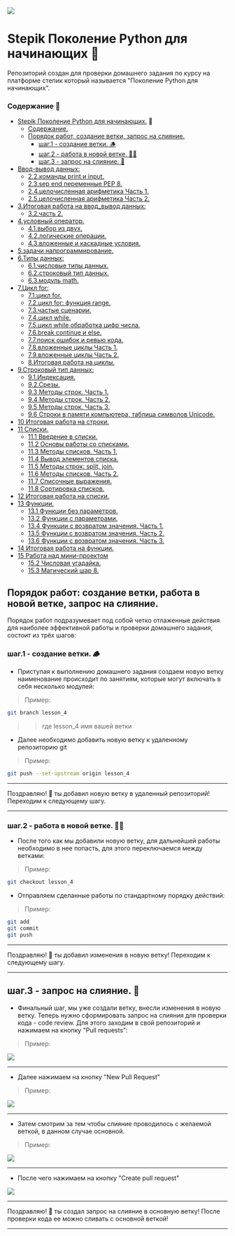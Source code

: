 <kbd>
<image src ="https://stepik.org/media/cache/images/courses/58852/cover_fD4F6NQ/105df27da9ab3a4cbcff70d80ca2b53d.png">
</kbd>

# Stepik Поколение Python для начинающих 🐍

Репозиторий создан для проверки домашнего задания по курсу на платформе степик который называется "Поколение Python для начинающих".

### Содержание 📖

- [Stepik Поколение Python для начинающих.](#stepik-поколение-python-для-начинающих) 🐍
  - [Содержание.](#содержание)
  - [Порядок работ, создание ветки, запрос на слияние.](#порядок-работ-создание-ветки-работа-в-новой-ветке-запрос-на-слияние)
      - [шаг.1 - создание ветки. 🪵](#шаг1---создание-ветки-🪵)
      - [шаг.2 - работа в новой ветке. 🧑‍🏭](#шаг2---работа-в-новой-ветке-🧑‍🏭)
      - [шаг.3 - запрос на слияние. 🤝](#шаг3---запрос-на-слияние-🤝) 
- [Ввод-вывод данных:](README.md)
  - [2.2.команды print и input.](2.2.%D0%BA%D0%BE%D0%BC%D0%B0%D0%BD%D0%B4%D1%8B_print_%D0%B8_input/)
  - [2.3.sep end переменные PEP 8.](2.3.sep_end_%D0%BF%D0%B5%D1%80%D0%B5%D0%BC%D0%B5%D0%BD%D0%BD%D1%8B%D0%B5_PEP_8/)
  - [2.4.целочисленная арифметика Часть 1.](2.4.%D1%86%D0%B5%D0%BB%D0%BE%D1%87%D0%B8%D1%81%D0%BB%D0%B5%D0%BD%D0%BD%D0%B0%D1%8F_%D0%B0%D1%80%D0%B8%D1%84%D0%BC%D0%B5%D1%82%D0%B8%D0%BA%D0%B0_%D0%A7%D0%B0%D1%81%D1%82%D1%8C_1/)
  - [2.5.целочисленная арифметика Часть 2.](2.5.%D1%86%D0%B5%D0%BB%D0%BE%D1%87%D0%B8%D1%81%D0%BB%D0%B5%D0%BD%D0%BD%D0%B0%D1%8F_%D0%B0%D1%80%D0%B8%D1%84%D0%BC%D0%B5%D1%82%D0%B8%D0%BA%D0%B0_%D0%A7%D0%B0%D1%81%D1%82%D1%8C_2/)
- [3.Итоговая работа на ввод_вывод данных:](README.md)
  - [3.2.часть 2.](3.2.%D1%87%D0%B0%D1%81%D1%82%D1%8C_2/)
- [4.условный оператор.](README.md)
  - [4.1.выбор из двух.](4.1.%D0%B2%D1%8B%D0%B1%D0%BE%D1%80_%D0%B8%D0%B7_%D0%B4%D0%B2%D1%83%D1%85/)
  - [4.2.логические операции.](4.2.%D0%BB%D0%BE%D0%B3%D0%B8%D1%87%D0%B5%D1%81%D0%BA%D0%B8%D0%B5_%D0%BE%D0%BF%D0%B5%D1%80%D0%B0%D1%86%D0%B8%D0%B8/)
  - [4.3.вложенные и каскадные условия.](4.3.%D0%B2%D0%BB%D0%BE%D0%B6%D0%B5%D0%BD%D0%BD%D1%8B%D0%B5_%D0%B8_%D0%BA%D0%B0%D1%81%D0%BA%D0%B0%D0%B4%D0%BD%D1%8B%D0%B5_%D1%83%D1%81%D0%BB%D0%BE%D0%B2%D0%B8%D1%8F/)
- [5.задачи напрограммирование.](5.%D0%B7%D0%B0%D0%B4%D0%B0%D1%87%D0%B8_%D0%BD%D0%B0_%D0%BF%D1%80%D0%BE%D0%B3%D1%80%D0%B0%D0%BC%D0%BC%D0%B8%D1%80%D0%BE%D0%B2%D0%B0%D0%BD%D0%B8%D0%B5/)
- [6.Типы данных:](README.md)
  - [6.1.числовые типы данных.](6.1.%D0%A7%D0%B8%D1%81%D0%BB%D0%BE%D0%B2%D1%8B%D0%B5_%D1%82%D0%B8%D0%BF%D1%8B_%D0%B4%D0%B0%D0%BD%D0%BD%D1%8B%D1%85_int_float/)
  - [6.2.строковый тип данных.](6.2.%D1%81%D1%82%D1%80%D0%BE%D0%BA%D0%BE%D0%B2%D1%8B%D0%B9_%D1%82%D0%B8%D0%BF_%D0%B4%D0%B0%D0%BD%D0%BD%D1%8B%D1%85/)
  - [6.3.модуль math.](6.3.%D0%9C%D0%BE%D0%B4%D1%83%D0%BB%D1%8C_math/)
- [7.Цикл for:](README.md)
  - [7.1.цикл for.](7.1.%D0%A6%D0%B8%D0%BA%D0%BB_for/)
  - [7.2.цикл for: функция range.](7.2.%D0%A6%D0%B8%D0%BA%D0%BB_for%3A_%D1%84%D1%83%D0%BD%D0%BA%D1%86%D0%B8%D1%8F_range/)
  - [7.3.частые сценарии.](7.3.%D0%A7%D0%B0%D1%81%D1%82%D1%8B%D0%B5_%D1%81%D1%86%D0%B5%D0%BD%D0%B0%D1%80%D0%B8%D0%B8/)
  - [7.4.цикл while.](7.4.%D0%A6%D0%B8%D0%BA%D0%BB_while/)
  - [7.5.цикл while обработка цифр числа.](7.5.%D0%A6%D0%B8%D0%BA%D0%BB_while%3A_%D0%BE%D0%B1%D1%80%D0%B0%D0%B1%D0%BE%D1%82%D0%BA%D0%B0_%D1%86%D0%B8%D1%84%D1%80_%D1%87%D0%B8%D1%81%D0%BB%D0%B0/)
  - [7.6.break continue и else.](7.6.break%2C_continue_%D0%B8_else/)
  - [7.7.поиск ошибок и ревью кода.](7.7.%D0%9F%D0%BE%D0%B8%D1%81%D0%BA_%D0%BE%D1%88%D0%B8%D0%B1%D0%BE%D0%BA_%D0%B8_%D1%80%D0%B5%D0%B2%D1%8C%D1%8E_%D0%BA%D0%BE%D0%B4%D0%B0/)
  - [7.8.вложенные циклы Часть 1.](7.8.%D0%92%D0%BB%D0%BE%D0%B6%D0%B5%D0%BD%D0%BD%D1%8B%D0%B5_%D1%86%D0%B8%D0%BA%D0%BB%D1%8B._%D0%A7%D0%B0%D1%81%D1%82%D1%8C_1/)
  - [7.9.вложенные циклы Часть 2.](7.9.%D0%92%D0%BB%D0%BE%D0%B6%D0%B5%D0%BD%D0%BD%D1%8B%D0%B5_%D1%86%D0%B8%D0%BA%D0%BB%D1%8B._%D0%A7%D0%B0%D1%81%D1%82%D1%8C_2/)
  - [8.Итоговая работа на циклы.](8.%D0%98%D1%82%D0%BE%D0%B3%D0%BE%D0%B2%D0%B0%D1%8F_%D1%80%D0%B0%D0%B1%D0%BE%D1%82%D0%B0_%D0%BD%D0%B0_%D1%86%D0%B8%D0%BA%D0%BB%D1%8B/)
- [9.Строковый тип данных:](README.md)
  - [9.1.Индексация.](9.1.%D0%98%D0%BD%D0%B4%D0%B5%D0%BA%D1%81%D0%B0%D1%86%D0%B8%D1%8F/)
  - [9.2.Срезы.](9.2.%D0%A1%D1%80%D0%B5%D0%B7%D1%8B/)
  - [9.3 Методы строк. Часть 1.](9.3.%D0%9C%D0%B5%D1%82%D0%BE%D0%B4%D1%8B_%D1%81%D1%82%D1%80%D0%BE%D0%BA_%D0%A7%D0%B0%D1%81%D1%82%D1%8C_1/)
  - [9.4 Методы строк. Часть 2.](9.4.%D0%9C%D0%B5%D1%82%D0%BE%D0%B4%D1%8B_%D1%81%D1%82%D1%80%D0%BE%D0%BA_%D0%A7%D0%B0%D1%81%D1%82%D1%8C_2/)
  - [9.5 Методы строк. Часть 3.](9.5.%D0%9C%D0%B5%D1%82%D0%BE%D0%B4%D1%8B_%D1%81%D1%82%D1%80%D0%BE%D0%BA_%D0%A7%D0%B0%D1%81%D1%82%D1%8C_3/)
  - [9.6 Строки в памяти компьютера, таблица символов Unicode.](9.6.%D0%A1%D1%82%D1%80%D0%BE%D0%BA%D0%B8_%D0%B2_%D0%BF%D0%B0%D0%BC%D1%8F%D1%82%D0%B8_%D0%BA%D0%BE%D0%BC%D0%BF%D1%8C%D1%8E%D1%82%D0%B5%D1%80%D0%B0_%D1%82%D0%B0%D0%B1%D0%BB%D0%B8%D1%86%D0%B0_%D1%81%D0%B8%D0%BC%D0%B2%D0%BE%D0%BB%D0%BE%D0%B2_Unicode/)
- [10  Итоговая работа на строки.](10.%D0%98%D1%82%D0%BE%D0%B3%D0%BE%D0%B2%D0%B0%D1%8F_%D1%80%D0%B0%D0%B1%D0%BE%D1%82%D0%B0_%D0%BD%D0%B0_%D1%81%D1%82%D1%80%D0%BE%D0%BA%D0%B8/)
- [11  Списки.](README.md)
  - [11.1 Введение в списки.](11.1.%D0%92%D0%B2%D0%B5%D0%B4%D0%B5%D0%BD%D0%B8%D0%B5_%D0%B2_%D1%81%D0%BF%D0%B8%D1%81%D0%BA%D0%B8/)
  - [11.2 Основы работы со списками.](11.2_%D0%9E%D1%81%D0%BD%D0%BE%D0%B2%D1%8B_%D1%80%D0%B0%D0%B1%D0%BE%D1%82%D1%8B_%D1%81%D0%BE_%D1%81%D0%BF%D0%B8%D1%81%D0%BA%D0%B0%D0%BC%D0%B8/)
  - [11.3 Методы списков. Часть 1.](11.3.%D0%9C%D0%B5%D1%82%D0%BE%D0%B4%D1%8B_%D1%81%D0%BF%D0%B8%D1%81%D0%BA%D0%BE%D0%B2._%D0%A7%D0%B0%D1%81%D1%82%D1%8C_1/)
  - [11.4 Вывод элементов списка.](11.4.%D0%92%D1%8B%D0%B2%D0%BE%D0%B4_%D1%8D%D0%BB%D0%B5%D0%BC%D0%B5%D0%BD%D1%82%D0%BE%D0%B2_%D1%81%D0%BF%D0%B8%D1%81%D0%BA%D0%B0/)
  - [11.5 Методы строк: split, join.](11.5.%D0%9C%D0%B5%D1%82%D0%BE%D0%B4%D1%8B_%D1%81%D1%82%D1%80%D0%BE%D0%BA%3A_split%2C_join/)
  - [11.6 Методы списков. Часть 2.](11.6.%D0%9C%D0%B5%D1%82%D0%BE%D0%B4%D1%8B_%D1%81%D0%BF%D0%B8%D1%81%D0%BA%D0%BE%D0%B2._%D0%A7%D0%B0%D1%81%D1%82%D1%8C_2/)
  - [11.7 Списочные выражения.](11.7.%D0%A1%D0%BF%D0%B8%D1%81%D0%BE%D1%87%D0%BD%D1%8B%D0%B5_%D0%B2%D1%8B%D1%80%D0%B0%D0%B6%D0%B5%D0%BD%D0%B8%D1%8F/)
  - [11.8 Сортировка списков.](11.8.%D0%A1%D0%BE%D1%80%D1%82%D0%B8%D1%80%D0%BE%D0%B2%D0%BA%D0%B0_%D1%81%D0%BF%D0%B8%D1%81%D0%BA%D0%BE%D0%B2/)
- [12  Итоговая работа на списки.](12.%D0%98%D1%82%D0%BE%D0%B3%D0%BE%D0%B2%D0%B0%D1%8F_%D1%80%D0%B0%D0%B1%D0%BE%D1%82%D0%B0_%D0%BD%D0%B0_%D1%81%D0%BF%D0%B8%D1%81%D0%BA%D0%B8/)
- [13  Функции.](README.md)
  - [13.1 Функции без параметров.](13.1.%D0%A4%D1%83%D0%BD%D0%BA%D1%86%D0%B8%D0%B8_%D0%B1%D0%B5%D0%B7_%D0%BF%D0%B0%D1%80%D0%B0%D0%BC%D0%B5%D1%82%D1%80%D0%BE%D0%B2/)
  - [13.2 Функции с параметрами.](13.2.%D0%A4%D1%83%D0%BD%D0%BA%D1%86%D0%B8%D0%B8_%D1%81_%D0%BF%D0%B0%D1%80%D0%B0%D0%BC%D0%B5%D1%82%D1%80%D0%B0%D0%BC%D0%B8/)
  - [13.4 Функции с возвратом значения. Часть 1.](13.4.%D0%A4%D1%83%D0%BD%D0%BA%D1%86%D0%B8%D0%B8_%D1%81_%D0%B2%D0%BE%D0%B7%D0%B2%D1%80%D0%B0%D1%82%D0%BE%D0%BC_%D0%B7%D0%BD%D0%B0%D1%87%D0%B5%D0%BD%D0%B8%D1%8F.%D0%A7%D0%B0%D1%81%D1%82%D1%8C_1/)
  - [13.5 Функции с возвратом значения. Часть 2.](13.5.%D0%A4%D1%83%D0%BD%D0%BA%D1%86%D0%B8%D0%B8_%D1%81_%D0%B2%D0%BE%D0%B7%D0%B2%D1%80%D0%B0%D1%82%D0%BE%D0%BC_%D0%B7%D0%BD%D0%B0%D1%87%D0%B5%D0%BD%D0%B8%D1%8F.%D0%A7%D0%B0%D1%81%D1%82%D1%8C_2/)
  - [13.6 Функции с возвратом значения. Часть 3.](13.6_%D0%A4%D1%83%D0%BD%D0%BA%D1%86%D0%B8%D0%B8_%D1%81_%D0%B2%D0%BE%D0%B7%D0%B2%D1%80%D0%B0%D1%82%D0%BE%D0%BC_%D0%B7%D0%BD%D0%B0%D1%87%D0%B5%D0%BD%D0%B8%D1%8F.%D0%A7%D0%B0%D1%81%D1%82%D1%8C_3/)
- [14  Итоговая работа на функции.](14.%D0%98%D1%82%D0%BE%D0%B3%D0%BE%D0%B2%D0%B0%D1%8F_%D1%80%D0%B0%D0%B1%D0%BE%D1%82%D0%B0_%D0%BD%D0%B0_%D1%84%D1%83%D0%BD%D0%BA%D1%86%D0%B8%D0%B8/)
- [15  Работа над мини-проектом](README.md)
  - [15.2 Числовая угадайка.](15.2.%D0%A7%D0%B8%D1%81%D0%BB%D0%BE%D0%B2%D0%B0%D1%8F_%D1%83%D0%B3%D0%B0%D0%B4%D0%B0%D0%B9%D0%BA%D0%B0/)
  - [15.3 Магический шар 8.](15.3.%D0%9C%D0%B0%D0%B3%D0%B8%D1%87%D0%B5%D1%81%D0%BA%D0%B8%D0%B9_%D1%88%D0%B0%D1%80_8/)



## Порядок работ: создание ветки, работа в новой ветке, запрос на слияние. 

Порядок работ подразумевает под собой четко отлаженные действия для наиболее эффективной работы и проверки домашнего задания, состоит из трёх шагов: 
### шаг.1 - создание ветки. 🪵

- Приступая к выполнению домашнего задания создаем новую ветку наименование происходит по занятиям, которые могут включать в себя несколько модулей:

> Пример:
```bash
git branch lesson_4
```
>> где lesson_4 имя вашей ветки
- Далее необходимо добавить новую ветку к удаленному репозиторию git

> Пример:

 ```bash
 git push --set-upstream origin lesson_4
 ```
___

 Поздравляю! 🥳 ты добавил новую ветку в удаленный репозиторий! Переходим к следующему шагу.
___

 ### шаг.2 - работа в новой ветке. 🧑‍🏭

 - После того как мы добавили новую ветку, для дальнейшей работы необходимо в нее попасть, для этого переключаемся между ветками:

> Пример:

```bash
git checkout lesson_4
```
  - Отправляем сделанные работы по стандартному порядку действий:

> Пример:

```bash
git add 
git commit 
git push
```

___

 Поздравляю! 🥳 ты добавил изменения в новую ветку! Переходим к следующему шагу.

___

 ## шаг.3 - запрос на слияние. 🤝

 - Финальный шаг, мы уже создали ветку, внесли изменения в новую ветку. Теперь нужно сформировать запрос на слияния для проверки кода - code review. Для этого заходим в свой репозиторий и нажимаем на кнопку "Pull requests":

> Пример:

<kbd>
<image src ="https://i.ibb.co/b6jXnDN/2023-01-21-14-59-14.png">
</kbd>
 
___

- Далее нажимаем на кнопку "New Pull Request"

> Пример:

<kbd>
<image src ="https://i.ibb.co/YT4vF3g/2023-01-21-15-03-36.png">
</kbd>

___

- Затем смотрим за тем чтобы слияние проводилось с желаемой веткой, в данном случае основной.

> Пример:

<kbd>
<image src="https://i.ibb.co/cTx5qN8/2023-01-21-15-12-50.png">
</kbd>

___

- После чего нажимаем на кнопку "Create pull request"

<kbd>
<image src ="https://i.ibb.co/hyvfLdC/2023-01-21-15-15-12.png">
</kbd>

___

Поздравляю! 🥳 ты создал запрос на слияние в основную ветку! После проверки кода ее можно сливать с основной веткой!

___